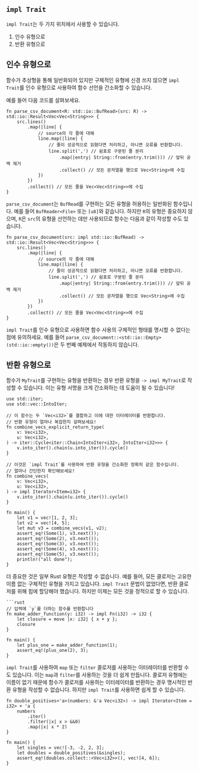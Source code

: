 ## `impl Trait`

`impl Trait`는 두 가지 위치에서 사용할 수 있습니다.

1. 인수 유형으로
2. 반환 유형으로

## 인수 유형으로

함수가 추상형을 통해 일반화되어 있지만 구체적인 유형에 신경 쓰지 않으면 `impl Trait`를 인수 유형으로 사용하여 함수 선언을 간소화할 수 있습니다.

예를 들어 다음 코드를 살펴보세요.

```rust,editable
fn parse_csv_document<R: std::io::BufRead>(src: R) -> std::io::Result<Vec<Vec<String>>> {
    src.lines()
        .map(|line| {
            // source의 각 줄에 대해
            line.map(|line| {
                // 줄이 성공적으로 읽혔다면 처리하고, 아니면 오류를 반환합니다.
                line.split(',') // 쉼표로 구분된 줄 분리
                    .map(|entry| String::from(entry.trim())) // 앞뒤 공백 제거
                    .collect() // 모든 문자열을 행으로 Vec<String>에 수집
            })
        })
        .collect() // 모든 줄을 Vec<Vec<String>>에 수집
}
```

`parse_csv_document`는 `BufRead`를 구현하는 모든 유형을 허용하는 일반화된 함수입니다. 예를 들어 `BufReader<File>` 또는 `[u8]`와 같습니다.
하지만 `R`의 유형은 중요하지 않으며, `R`은 `src`의 유형을 선언하는 데만 사용되므로 함수는 다음과 같이 작성할 수도 있습니다.

```rust,editable
fn parse_csv_document(src: impl std::io::BufRead) -> std::io::Result<Vec<Vec<String>>> {
    src.lines()
        .map(|line| {
            // source의 각 줄에 대해
            line.map(|line| {
                // 줄이 성공적으로 읽혔다면 처리하고, 아니면 오류를 반환합니다.
                line.split(',') // 쉼표로 구분된 줄 분리
                    .map(|entry| String::from(entry.trim())) // 앞뒤 공백 제거
                    .collect() // 모든 문자열을 행으로 Vec<String>에 수집
            })
        })
        .collect() // 모든 줄을 Vec<Vec<String>>에 수집
}
```

`impl Trait`를 인수 유형으로 사용하면 함수 사용의 구체적인 형태를 명시할 수 없다는 점에 유의하세요. 예를 들어 `parse_csv_document::<std::io::Empty>(std::io::empty())`은 두 번째 예제에서 작동하지 않습니다.


## 반환 유형으로

함수가 `MyTrait`를 구현하는 유형을 반환하는 경우 반환 유형을 `-> impl MyTrait`로 작성할 수 있습니다. 이는 유형 서명을 크게 간소화하는 데 도움이 될 수 있습니다!

```rust,editable
use std::iter;
use std::vec::IntoIter;

// 이 함수는 두 `Vec<i32>`를 결합하고 이에 대한 이터레이터를 반환합니다.
// 반환 유형이 얼마나 복잡한지 살펴보세요!
fn combine_vecs_explicit_return_type(
    v: Vec<i32>,
    u: Vec<i32>,
) -> iter::Cycle<iter::Chain<IntoIter<i32>, IntoIter<i32>>> {
    v.into_iter().chain(u.into_iter()).cycle()
}

// 이것은 `impl Trait`를 사용하여 반환 유형을 간소화한 정확히 같은 함수입니다.
// 얼마나 간단한지 확인해보세요!
fn combine_vecs(
    v: Vec<i32>,
    u: Vec<i32>,
) -> impl Iterator<Item=i32> {
    v.into_iter().chain(u.into_iter()).cycle()
}

fn main() {
    let v1 = vec![1, 2, 3];
    let v2 = vec![4, 5];
    let mut v3 = combine_vecs(v1, v2);
    assert_eq!(Some(1), v3.next());
    assert_eq!(Some(2), v3.next());
    assert_eq!(Some(3), v3.next());
    assert_eq!(Some(4), v3.next());
    assert_eq!(Some(5), v3.next());
    println!("all done");
}
```

더 중요한 것은 일부 Rust 유형은 작성할 수 없습니다. 예를 들어, 모든
클로저는 고유한 이름 없는 구체적인 유형을 가지고 있습니다. `impl Trait` 문법이 없었다면, 반환 클로저를 위해 힙에 할당해야 했습니다. 하지만 이제는 모든
것을 정적으로 할 수 있습니다.

```rust,editable
```rust
// 입력에 `y`를 더하는 함수를 반환합니다
fn make_adder_function(y: i32) -> impl Fn(i32) -> i32 {
    let closure = move |x: i32| { x + y };
    closure
}

fn main() {
    let plus_one = make_adder_function(1);
    assert_eq!(plus_one(2), 3);
}
```

`impl Trait`를 사용하여 `map` 또는 `filter` 콜로저를 사용하는 이터레이터를 반환할 수도 있습니다. 이는 `map`과 `filter`를 사용하는 것을 더 쉽게 만듭니다. 콜로저 유형에는 이름이 없기 때문에 함수가 콜로저를 사용하는 이터레이터를 반환하는 경우 명시적인 반환 유형을 작성할 수 없습니다. 하지만 `impl Trait`를 사용하면 쉽게 할 수 있습니다.

```rust,editable
fn double_positives<'a>(numbers: &'a Vec<i32>) -> impl Iterator<Item = i32> + 'a {
    numbers
        .iter()
        .filter(|x| x > &&0)
        .map(|x| x * 2)
}

fn main() {
    let singles = vec![-3, -2, 2, 3];
    let doubles = double_positives(&singles);
    assert_eq!(doubles.collect::<Vec<i32>>(), vec![4, 6]);
}
```
